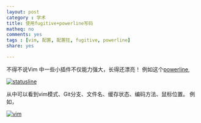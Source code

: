 ```yaml
---
layout: post 
category : 学术
title: 使用fugitive+powerline写码
matheq: no
comments: yes
tags : [vim, 配置, 配置狂, fugitive, powerline]
share: yes

---
```


不得不说Vim 中一些小插件不仅能力强大，长得还漂亮！
例如这个[powerline][powerline], 

<a class="fancybox" rel="gallary1" href="https://2s66lw.bl3301.livefilestore.com/y2pRh69A6glRCyLS58pB0n8jLuE2zo-FgxeHT_QG3Xo3NPA6ZOOnV--4g88qkebuNdNxKHvEyCbtgcBJYlWhh9mnzTIrAO8PGJKJ3WC8XInb8A/powerline.png" title="statusline"><img src="https://2s66lw.bl3301.livefilestore.com/y2pRh69A6glRCyLS58pB0n8jLuE2zo-FgxeHT_QG3Xo3NPA6ZOOnV--4g88qkebuNdNxKHvEyCbtgcBJYlWhh9mnzTIrAO8PGJKJ3WC8XInb8A/powerline.png" alt="statusline"/></a>

从中可以看到vim模式、Git分支、文件名、缓存状态、编码方法、鼠标位置。
例如，

<a class="fancybox" rel="gallary1" href="https://2s66lw.bl3301.livefilestore.com/y2p4I3a8BmF_9kQ7M8InZKeOe_ETIB_wykVTWJCwIoNRUiMUIzonPaUFKeTrvJwDOn9YJtWK5h_Q4E4nVRHisuoL-qjCAq4I4u7zBW1P0cTAfo/vimpowerline.png" title="vim"><img src="https://2s66lw.bl3301.livefilestore.com/y2p4I3a8BmF_9kQ7M8InZKeOe_ETIB_wykVTWJCwIoNRUiMUIzonPaUFKeTrvJwDOn9YJtWK5h_Q4E4nVRHisuoL-qjCAq4I4u7zBW1P0cTAfo/vimpowerline.png" alt="vim"/></a>


[powerline]: https://github.com/Lokaltog/powerline
